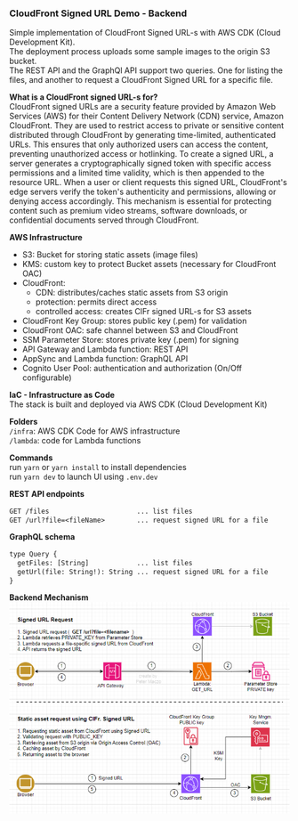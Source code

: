 ### CloudFront Signed URL Demo - Backend

Simple implementation of CloudFront Signed URL-s with AWS CDK (Cloud Development Kit).  
The deployment process uploads some sample images to the origin S3 bucket.  
The REST API and the GraphQl API support two queries. One for listing the files, and another to request a CloudFront Signed URL for a specific file.

**What is a CloudFront signed URL-s for?**  
CloudFront signed URLs are a security feature provided by Amazon Web Services (AWS) for their Content Delivery Network (CDN) service, Amazon CloudFront. They are used to restrict access to private or sensitive content distributed through CloudFront by generating time-limited, authenticated URLs. This ensures that only authorized users can access the content, preventing unauthorized access or hotlinking. To create a signed URL, a server generates a cryptographically signed token with specific access permissions and a limited time validity, which is then appended to the resource URL. When a user or client requests this signed URL, CloudFront's edge servers verify the token's authenticity and permissions, allowing or denying access accordingly. This mechanism is essential for protecting content such as premium video streams, software downloads, or confidential documents served through CloudFront.

**AWS Infrastructure**
- S3: Bucket for storing static assets (image files)
- KMS: custom key to protect Bucket assets (necessary for CloudFront OAC)
- CloudFront: 
  - CDN: distributes/caches static assets from S3 origin
  - protection: permits direct access
  - controlled access: creates ClFr signed URL-s for S3 assets
- CloudFront Key Group: stores public key (.pem) for validation
- CloudFront OAC: safe channel between S3 and CloudFront
- SSM Parameter Store: stores private key (.pem) for signing
- API Gateway and Lambda function: REST API
- AppSync and Lambda function: GraphQL API
- Cognito User Pool: authentication and authorization (On/Off configurable)

**IaC - Infrastructure as Code**  
The stack is built and deployed via AWS CDK (Cloud Development Kit)

**Folders**  
`/infra`: AWS CDK Code for AWS infrastructure  
`/lambda`: code for Lambda functions

**Commands**  
run `yarn` or `yarn install` to install dependencies  
run `yarn dev` to launch UI using `.env.dev`

**REST API endpoints**  
```
GET /files                      ... list files  
GET /url?file=<fileName>        ... request signed URL for a file  
```

**GraphQL schema**
```
type Query {
  getFiles: [String]            ... list files  
  getUrl(file: String!): String ... request signed URL for a file  
}
```

**Backend Mechanism**  
![CloudFront Signed URL](/docs/architecture.png "CloudFront Signed URL")